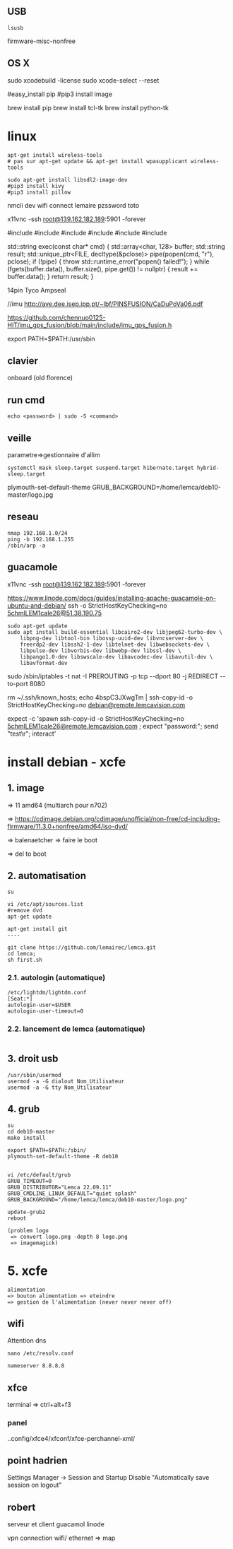 
## USB
`````
lsusb
`````

firmware-misc-nonfree

## OS X

sudo xcodebuild -license
sudo xcode-select --reset

#easy_install pip
#pip3 install image

brew install pip
brew install tcl-tk
brew install python-tk

# linux


`````
apt-get install wireless-tools
# pas sur apt-get update && apt-get install wpasupplicant wireless-tools 

sudo apt-get install libsdl2-image-dev
#pip3 install kivy
#pip3 install pillow
`````

nmcli dev wifi
               connect lemaire pzssword toto

x11vnc -ssh root@139.162.182.189:5901 -forever


#include <cstdio>
#include <iostream>
#include <memory>
#include <stdexcept>
#include <string>
#include <array>

std::string exec(const char* cmd) {
    std::array<char, 128> buffer;
    std::string result;
    std::unique_ptr<FILE, decltype(&pclose)> pipe(popen(cmd, "r"), pclose);
    if (!pipe) {
        throw std::runtime_error("popen() failed!");
    }
    while (fgets(buffer.data(), buffer.size(), pipe.get()) != nullptr) {
        result += buffer.data();
    }
    return result;
}

14pin Tyco Ampseal


//imu
http://ave.dee.isep.ipp.pt/~lbf/PINSFUSION/CaDuPoVa06.pdf

https://github.com/chennuo0125-HIT/imu_gps_fusion/blob/main/include/imu_gps_fusion.h

export PATH=$PATH:/usr/sbin


## clavier

onboard
(old florence)

## run cmd

``````
echo <password> | sudo -S <command>
``````

## veille

parametre=>gestionnaire d'allim

`````
systemctl mask sleep.target suspend.target hibernate.target hybrid-sleep.target
`````

plymouth-set-default-theme
GRUB_BACKGROUND=/home/lemca/deb10-master/logo.jpg


## reseau

``````
nmap 192.168.1.0/24
ping -b 192.168.1.255
/sbin/arp -a
``````

## guacamole

x11vnc -ssh root@139.162.182.189:5901 -forever

https://www.linode.com/docs/guides/installing-apache-guacamole-on-ubuntu-and-debian/
ssh -o StrictHostKeyChecking=no 5chmlLEM1cale26@51.38.190.75

``````
sudo apt-get update
sudo apt install build-essential libcairo2-dev libjpeg62-turbo-dev \
    libpng-dev libtool-bin libossp-uuid-dev libvncserver-dev \
    freerdp2-dev libssh2-1-dev libtelnet-dev libwebsockets-dev \
    libpulse-dev libvorbis-dev libwebp-dev libssl-dev \
    libpango1.0-dev libswscale-dev libavcodec-dev libavutil-dev \
    libavformat-dev
``````


sudo /sbin/iptables -t nat -I PREROUTING -p tcp --dport 80 -j REDIRECT --to-port 8080

rm ~/.ssh/known_hosts; echo 4bspC3JXwgTm | ssh-copy-id  -o StrictHostKeyChecking=no debian@remote.lemcavision.com

expect -c 'spawn ssh-copy-id -o StrictHostKeyChecking=no 5chmlLEM1cale26@remote.lemcavision.com ; expect "password:"; send "test\r"; interact'



# install debian - xcfe

## 1. image

=> 11 amd64 (multiarch pour n702)

=> https://cdimage.debian.org/cdimage/unofficial/non-free/cd-including-firmware/11.3.0+nonfree/amd64/iso-dvd/

=> balenaetcher => faire le boot

=> del to boot

## 2. automatisation

`````
su

vi /etc/apt/sources.list
#remove dvd
apt-get update

apt-get install git
----

git clone https://github.com/lemairec/lemca.git
cd lemca;
sh first.sh
`````

### 2.1. autologin (automatique)

`````
/etc/lightdm/lightdm.conf
[Seat:*]
autologin-user=$USER
autologin-user-timeout=0
`````

### 2.2. lancement de lemca (automatique)

`````
`````

## 3. droit usb

`````
/usr/sbin/usermod
usermod -a -G dialout Nom_Utilisateur
usermod -a -G tty Nom_Utilisateur
`````


## 4. grub


`````
su  
cd deb10-master
make install

export $PATH=$PATH:/sbin/
plymouth-set-default-theme -R deb10


vi /etc/default/grub
GRUB_TIMEOUT=0
GRUB_DISTRIBUTOR="Lemca 22.09.11"
GRUB_CMDLINE_LINUX_DEFAULT="quiet splash"
GRUB_BACKGROUND="/home/lemca/lemca/deb10-master/logo.png"

update-grub2
reboot

(problem logo
 => convert logo.png -depth 8 logo.png
 => imagemagick)
`````

# 5. xcfe


`````
alimentation
=> bouton alimentation => eteindre
=> gestion de l'alimentation (never never never off)
`````

## wifi

Attention dns

`````
nano /etc/resolv.conf

nameserver 8.8.8.8
`````

## xfce

terminal => ctrl+alt+f3

### panel

..config/xfce4/xfconf/xfce-perchannel-xml/

## point hadrien

Settings Manager -> Session and Startup
Disable "Automatically save session on logout"

## robert

serveur et client guacamol
linode

vpn
connection wifi/ ethernet => map
